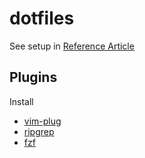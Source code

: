 # dotfiles

See setup in [Reference Article](https://www.atlassian.com/git/tutorials/dotfiles)

## Plugins 

Install 
- [vim-plug](https://github.com/junegunn/vim-plug)
- [ripgrep](https://github.com/BurntSushi/ripgrep#installation)
- [fzf](https://github.com/junegunn/fzf#using-git)


